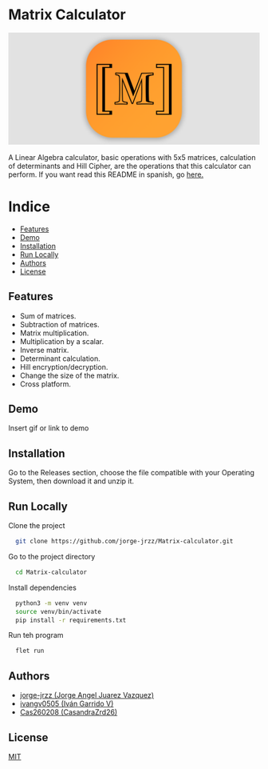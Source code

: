 # Matrix Calculator

<p align="center"> <img src="Extra/images/header.png"/> </p>

A Linear Algebra calculator, basic operations with 5x5 matrices, calculation of determinants and Hill Cipher, are the operations that this calculator can perform.
If you want read this README in spanish, go [here.](/README.es.md)

# Indice

- [Features](#features)
- [Demo](#demo)
- [Installation](#installation)
- [Run Locally](#run-locally)
- [Authors](#authors)
- [License](#license)

## Features

- Sum of matrices.
- Subtraction of matrices.
- Matrix multiplication.
- Multiplication by a scalar.
- Inverse matrix.
- Determinant calculation.
- Hill encryption/decryption.
- Change the size of the matrix.
- Cross platform.

## Demo

Insert gif or link to demo

## Installation

Go to the Releases section, choose the file compatible with your Operating System, then download it and unzip it.

## Run Locally

Clone the project

```bash
  git clone https://github.com/jorge-jrzz/Matrix-calculator.git
```

Go to the project directory

```bash
  cd Matrix-calculator
```

Install dependencies

```bash
  python3 -m venv venv
  source venv/bin/activate
  pip install -r requirements.txt
```

Run teh program

```bash
  flet run
```

## Authors

- [jorge-jrzz (Jorge Angel Juarez Vazquez)](https://github.com/jorge-jrzz)
- [ivangv0505 (Iván Garrido V)](https://github.com/ivangv0505)
- [Cas260208 (CasandraZrd26)](https://github.com/Cas260208)

## License

[MIT](https://choosealicense.com/licenses/mit/)
